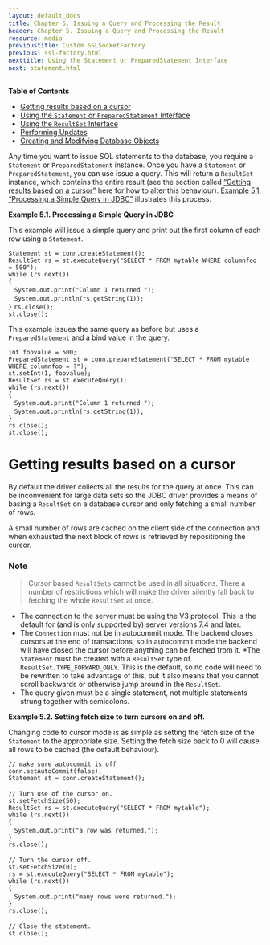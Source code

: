 ```yaml
---
layout: default_docs
title: Chapter 5. Issuing a Query and Processing the Result
header: Chapter 5. Issuing a Query and Processing the Result
resource: media
previoustitle: Custom SSLSocketFactory
previous: ssl-factory.html
nexttitle: Using the Statement or PreparedStatement Interface
next: statement.html
---
```


**Table of Contents**

* [Getting results based on a cursor](query.html#query-with-cursor)
* [Using the `Statement` or `PreparedStatement` Interface](statement.html)
* [Using the `ResultSet` Interface](resultset.html)
* [Performing Updates](update.html)
* [Creating and Modifying Database Objects](ddl.html)

Any time you want to issue SQL statements to the database, you require a `Statement`
or `PreparedStatement` instance. Once you have a `Statement` or `PreparedStatement`,
you can use issue a query. This will return a `ResultSet` instance, which contains
the entire result (see the section called [“Getting results based on a cursor”](query.html#query-with-cursor)
here for how to alter this behaviour). [Example 5.1, “Processing a Simple Query in JDBC”](query.html#query-example)
illustrates this process.

<a name="query-example"></a>
**Example 5.1. Processing a Simple Query in JDBC**

This example will issue a simple query and print out the first column of each
row using a `Statement`.

`Statement st = conn.createStatement();`  
`ResultSet rs = st.executeQuery("SELECT * FROM mytable WHERE columnfoo = 500");`  
`while (rs.next())`  
`{`  
&nbsp;&nbsp;&nbsp;`System.out.print("Column 1 returned ");`  
&nbsp;&nbsp;&nbsp;`System.out.println(rs.getString(1));`  
`}`
`rs.close();`  
`st.close();`  

This example issues the same query as before but uses a `PreparedStatement` and
a bind value in the query.

`int foovalue = 500;`  
`PreparedStatement st = conn.prepareStatement("SELECT * FROM mytable WHERE columnfoo = ?");`  
`st.setInt(1, foovalue);`  
`ResultSet rs = st.executeQuery();`  
`while (rs.next())`  
`{`  
&nbsp;&nbsp;&nbsp;`System.out.print("Column 1 returned ");`  
&nbsp;&nbsp;&nbsp;`System.out.println(rs.getString(1));`  
`}`  
`rs.close();`  
`st.close();`  

<a name="query-with-cursor"></a>
# Getting results based on a cursor

By default the driver collects all the results for the query at once. This can
be inconvenient for large data sets so the JDBC driver provides a means of basing
a `ResultSet` on a database cursor and only fetching a small number of rows.

A small number of rows are cached on the client side of the connection and when
exhausted the next block of rows is retrieved by repositioning the cursor.

### Note

> Cursor based `ResultSets` cannot be used in all situations. There a number of
  restrictions which will make the driver silently fall back to fetching the
  whole `ResultSet` at once.

* The connection to the server must be using the V3 protocol. This is the default
	for (and is only supported by) server versions 7.4 and later.
* The `Connection` must not be in autocommit mode. The backend closes cursors at
	the end of transactions, so in autocommit mode the backend will have
	closed the cursor before anything can be fetched from it.
*The `Statement` must be created with a `ResultSet` type of `ResultSet.TYPE_FORWARD_ONLY`.
	This is the default, so no code will need to be rewritten to take advantage
	of this, but it also means that you cannot scroll backwards or otherwise
	jump around in the `ResultSet`.
* The query given must be a single statement, not multiple statements strung
	together with semicolons.

<a name="fetchsize-example"></a>
**Example 5.2. Setting fetch size to turn cursors on and off.**

Changing code to cursor mode is as simple as setting the fetch size of the
`Statement` to the appropriate size. Setting the fetch size back to 0 will cause
all rows to be cached (the default behaviour).

`// make sure autocommit is off`  
`conn.setAutoCommit(false);`  
`Statement st = conn.createStatement();`<br /><br />
`// Turn use of the cursor on.`  
`st.setFetchSize(50);`  
`ResultSet rs = st.executeQuery("SELECT * FROM mytable");`  
`while (rs.next())`  
`{`  
&nbsp;&nbsp;&nbsp;`System.out.print("a row was returned.");`  
`}`  
`rs.close();`<br /><br />
`// Turn the cursor off.`  
`st.setFetchSize(0);`  
`rs = st.executeQuery("SELECT * FROM mytable");`  
`while (rs.next())`  
`{`  
&nbsp;&nbsp;&nbsp;`System.out.print("many rows were returned.");`  
`}`  
`rs.close();`<br /><br />
`// Close the statement.`  
`st.close();`